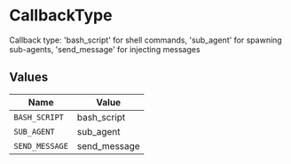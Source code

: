 # CallbackType

Callback type: 'bash_script' for shell commands, 'sub_agent' for spawning sub-agents, 'send_message' for injecting messages


## Values

| Name           | Value          |
| -------------- | -------------- |
| `BASH_SCRIPT`  | bash_script    |
| `SUB_AGENT`    | sub_agent      |
| `SEND_MESSAGE` | send_message   |